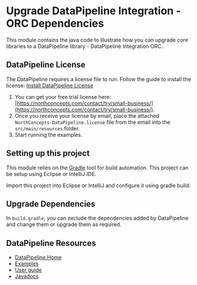 # Upgrade DataPipeline Integration - ORC Dependencies  
This module contains the java code to illustrate how you can upgrade core libraries to a DataPipeline library - DataPipeline Integration ORC.

## DataPipeline License
The DataPipeline requires a license file to run. Follow the guide to install the license: [Install DataPipeline License](https://northconcepts.com/docs/user-guide/getting-started/#3-install-license)

1. You can get your free trial license here: [https://northconcepts.com/contact/try/small-business/](https://northconcepts.com/contact/try/small-business/).
2. Once you receive your license by email, place the attached `NorthConcepts-DataPipeline.license` file from the email into the `src/main/resources` folder.
3. Start running the examples. 

## Setting up this project
This module relies on the [Gradle](https://gradle.org/) tool for build automation. This project can be setup using Eclipse or IntelliJ IDE.

Import this project into Eclipse or IntelliJ and configure it using gradle build.

## Upgrade Dependencies
In `build.gradle`, you can exclude the dependencies added by DataPipeline and change them or upgrade them as required.

## DataPipeline Resources
- [DataPipeline Home](https://northconcepts.com/)
- [Examples](https://northconcepts.com/docs/examples/)
- [User guide](https://northconcepts.com/docs/user-guide/)
- [Javadocs](https://northconcepts.com/javadocs)

